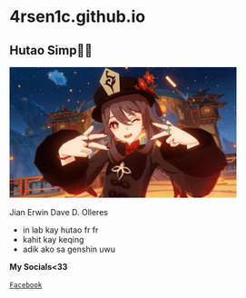 # 4rsen1c.github.io

## Hutao Simp🥰🥰

<img src="https://github.com/4rsen1C/4rsen1c.github.io/blob/main/Hutaooo.png" width="400" height="230" />




Jian Erwin Dave D. Olleres
- in lab kay hutao fr fr
- kahit kay keqing 
- adik ako sa genshin uwu

**My Socials<33**

[`Facebook`](https://www.facebook.com/jedilanco)



